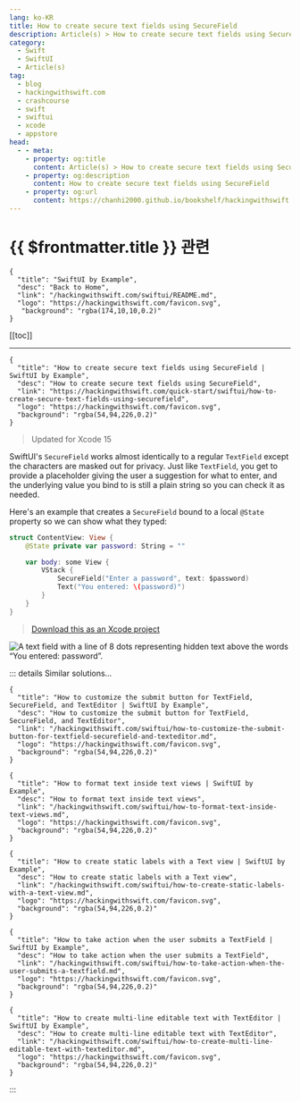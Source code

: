 ```yaml
---
lang: ko-KR
title: How to create secure text fields using SecureField
description: Article(s) > How to create secure text fields using SecureField
category:
  - Swift
  - SwiftUI
  - Article(s)
tag: 
  - blog
  - hackingwithswift.com
  - crashcourse
  - swift
  - swiftui
  - xcode
  - appstore
head:
  - - meta:
    - property: og:title
      content: Article(s) > How to create secure text fields using SecureField
    - property: og:description
      content: How to create secure text fields using SecureField
    - property: og:url
      content: https://chanhi2000.github.io/bookshelf/hackingwithswift.com/swiftui/how-to-create-secure-text-fields-using-securefield.html
---
```


# {{ $frontmatter.title }} 관련

```component VPCard
{
  "title": "SwiftUI by Example",
  "desc": "Back to Home",
  "link": "/hackingwithswift.com/swiftui/README.md",
  "logo": "https://hackingwithswift.com/favicon.svg",
   "background": "rgba(174,10,10,0.2)"
}
```

[[toc]]

---

```component VPCard
{
  "title": "How to create secure text fields using SecureField | SwiftUI by Example",
  "desc": "How to create secure text fields using SecureField",
  "link": "https://hackingwithswift.com/quick-start/swiftui/how-to-create-secure-text-fields-using-securefield",
  "logo": "https://hackingwithswift.com/favicon.svg",
  "background": "rgba(54,94,226,0.2)"
}
```

> Updated for Xcode 15

SwiftUI's `SecureField` works almost identically to a regular `TextField` except the characters are masked out for privacy. Just like `TextField`, you get to provide a placeholder giving the user a suggestion for what to enter, and the underlying value you bind to is still a plain string so you can check it as needed.

Here's an example that creates a `SecureField` bound to a local `@State` property so we can show what they typed:

```swift
struct ContentView: View {
    @State private var password: String = ""

    var body: some View {
        VStack {
            SecureField("Enter a password", text: $password)
            Text("You entered: \(password)")
        }
    }
}
```

> [<VPIcon icon="fas fa-file-zipper"/>Download this as an Xcode project](https://hackingwithswift.com/files/projects/swiftui/how-to-create-secure-text-fields-using-securefield-1.zip)

![A text field with a line of 8 dots representing hidden text above the words “You entered: password”.](https://hackingwithswift.com/img/books/quick-start/swiftui/how-to-create-secure-text-fields-using-securefield-1~dark.png)

::: details Similar solutions…

```component VPCard
{
  "title": "How to customize the submit button for TextField, SecureField, and TextEditor | SwiftUI by Example",
  "desc": "How to customize the submit button for TextField, SecureField, and TextEditor",
  "link": "/hackingwithswift.com/swiftui/how-to-customize-the-submit-button-for-textfield-securefield-and-texteditor.md",
  "logo": "https://hackingwithswift.com/favicon.svg",
  "background": "rgba(54,94,226,0.2)"
}
```

```component VPCard
{
  "title": "How to format text inside text views | SwiftUI by Example",
  "desc": "How to format text inside text views",
  "link": "/hackingwithswift.com/swiftui/how-to-format-text-inside-text-views.md",
  "logo": "https://hackingwithswift.com/favicon.svg",
  "background": "rgba(54,94,226,0.2)"
}
```

```component VPCard
{
  "title": "How to create static labels with a Text view | SwiftUI by Example",
  "desc": "How to create static labels with a Text view",
  "link": "/hackingwithswift.com/swiftui/how-to-create-static-labels-with-a-text-view.md",
  "logo": "https://hackingwithswift.com/favicon.svg",
  "background": "rgba(54,94,226,0.2)"
}
```

```component VPCard
{
  "title": "How to take action when the user submits a TextField | SwiftUI by Example",
  "desc": "How to take action when the user submits a TextField",
  "link": "/hackingwithswift.com/swiftui/how-to-take-action-when-the-user-submits-a-textfield.md",
  "logo": "https://hackingwithswift.com/favicon.svg",
  "background": "rgba(54,94,226,0.2)"
}
```

```component VPCard
{
  "title": "How to create multi-line editable text with TextEditor | SwiftUI by Example",
  "desc": "How to create multi-line editable text with TextEditor",
  "link": "/hackingwithswift.com/swiftui/how-to-create-multi-line-editable-text-with-texteditor.md",
  "logo": "https://hackingwithswift.com/favicon.svg",
  "background": "rgba(54,94,226,0.2)"
}
```

:::


